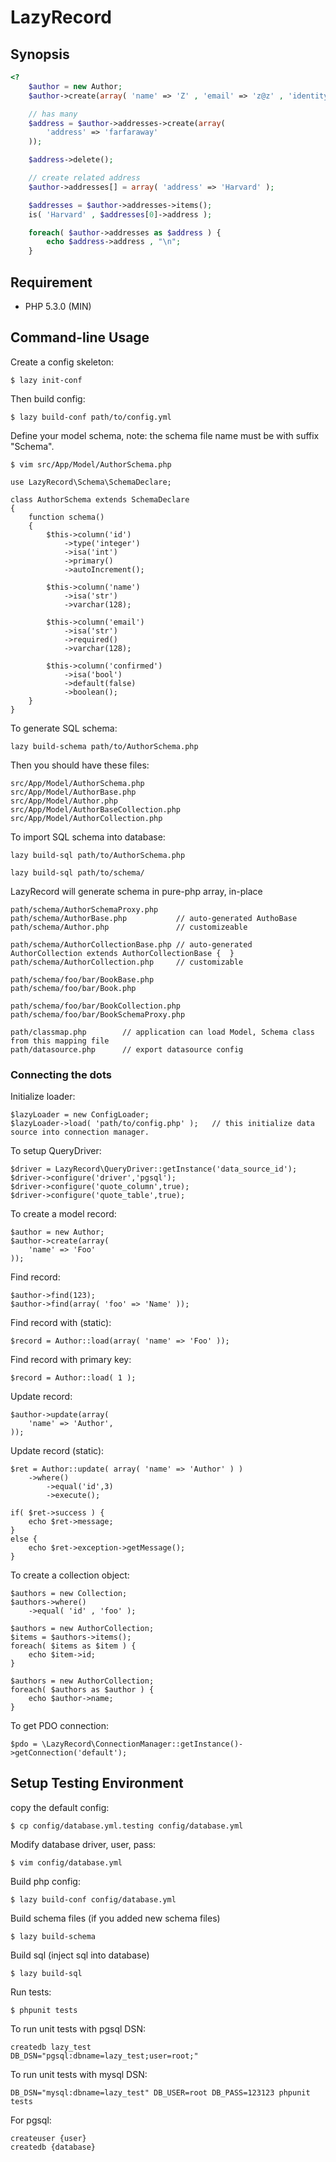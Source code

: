 LazyRecord
==========

Synopsis
--------


```php
<?
    $author = new Author;
    $author->create(array( 'name' => 'Z' , 'email' => 'z@z' , 'identity' => 'z' ));

    // has many
    $address = $author->addresses->create(array( 
        'address' => 'farfaraway'
    ));

    $address->delete();

    // create related address
    $author->addresses[] = array( 'address' => 'Harvard' );

    $addresses = $author->addresses->items();
    is( 'Harvard' , $addresses[0]->address );

    foreach( $author->addresses as $address ) {
        echo $address->address , "\n";
    }
```


Requirement
-----------
- PHP 5.3.0 (MIN) 




Command-line Usage
------------------
Create a config skeleton:

    $ lazy init-conf

Then build config:

    $ lazy build-conf path/to/config.yml

Define your model schema, note: the schema file name must be with suffix "Schema".

    $ vim src/App/Model/AuthorSchema.php

    use LazyRecord\Schema\SchemaDeclare;

    class AuthorSchema extends SchemaDeclare
    {
        function schema()
        {
            $this->column('id')
                ->type('integer')
                ->isa('int')
                ->primary()
                ->autoIncrement();

            $this->column('name')
                ->isa('str')
                ->varchar(128);

            $this->column('email')
                ->isa('str')
                ->required()
                ->varchar(128);

            $this->column('confirmed')
                ->isa('bool')
                ->default(false)
                ->boolean();
        }
    }

To generate SQL schema:

    lazy build-schema path/to/AuthorSchema.php

Then you should have these files:

    src/App/Model/AuthorSchema.php
    src/App/Model/AuthorBase.php
    src/App/Model/Author.php
    src/App/Model/AuthorBaseCollection.php
    src/App/Model/AuthorCollection.php

To import SQL schema into database:

    lazy build-sql path/to/AuthorSchema.php

    lazy build-sql path/to/schema/

LazyRecord will generate schema in pure-php array, in-place

    path/schema/AuthorSchemaProxy.php
    path/schema/AuthorBase.php           // auto-generated AuthoBase 
    path/schema/Author.php               // customizeable

    path/schema/AuthorCollectionBase.php // auto-generated AuthorCollection extends AuthorCollectionBase {  }
    path/schema/AuthorCollection.php     // customizable

    path/schema/foo/bar/BookBase.php
    path/schema/foo/bar/Book.php

    path/schema/foo/bar/BookCollection.php
    path/schema/foo/bar/BookSchemaProxy.php

    path/classmap.php        // application can load Model, Schema class from this mapping file
    path/datasource.php      // export datasource config

### Connecting the dots

Initialize loader:

    $lazyLoader = new ConfigLoader;
    $lazyLoader->load( 'path/to/config.php' );   // this initialize data source into connection manager.

To setup QueryDriver:
 
    $driver = LazyRecord\QueryDriver::getInstance('data_source_id');
    $driver->configure('driver','pgsql');
    $driver->configure('quote_column',true);
    $driver->configure('quote_table',true);

To create a model record:

    $author = new Author;
    $author->create(array(
        'name' => 'Foo'
    ));

Find record:
    
    $author->find(123);
    $author->find(array( 'foo' => 'Name' ));

Find record with (static):

    $record = Author::load(array( 'name' => 'Foo' ));

Find record with primary key:

    $record = Author::load( 1 );

Update record:

    $author->update(array(  
        'name' => 'Author',
    ));

Update record (static):

    $ret = Author::update( array( 'name' => 'Author' ) )
        ->where()
            ->equal('id',3)
            ->execute();

    if( $ret->success ) {
        echo $ret->message;
    }
    else {
        echo $ret->exception->getMessage();
    }

To create a collection object:

    $authors = new Collection;
    $authors->where()
        ->equal( 'id' , 'foo' );

    $authors = new AuthorCollection;
    $items = $authors->items();
    foreach( $items as $item ) {
        echo $item->id;
    }

    $authors = new AuthorCollection;
    foreach( $authors as $author ) {
        echo $author->name;
    }


To get PDO connection:

    $pdo = \LazyRecord\ConnectionManager::getInstance()->getConnection('default');



Setup Testing Environment
-------------------------
copy the default config:

    $ cp config/database.yml.testing config/database.yml

Modify database driver, user, pass:

    $ vim config/database.yml

Build php config:

    $ lazy build-conf config/database.yml

Build schema files (if you added new schema files)

    $ lazy build-schema

Build sql (inject sql into database)

    $ lazy build-sql

Run tests:

    $ phpunit tests

To run unit tests with pgsql DSN:

    createdb lazy_test
    DB_DSN="pgsql:dbname=lazy_test;user=root;"

To run unit tests with mysql DSN:

	DB_DSN="mysql:dbname=lazy_test" DB_USER=root DB_PASS=123123 phpunit tests

For pgsql:

    createuser {user}
    createdb {database}

